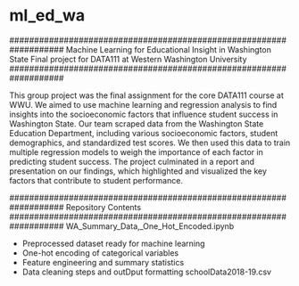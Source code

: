 # ml_ed_wa
###################################################################
Machine Learning for Educational Insight in Washington State
  Final project for DATA111 at Western Washington University
###################################################################

  This group project was the final assignment for the core DATA111 course at WWU. We aimed to use machine learning and regression analysis to find insights into the socioeconomic factors that influence student success in Washington State. Our team scraped data from the Washington State Education Department, including various socioeconomic factors, student demographics, and standardized test scores. We then used this data to train multiple regression models to weigh the importance of each factor in predicting student success. The project culminated in a report and presentation on our findings, which highlighted and visualized the key factors that contribute to student performance.

###################################################################
  Repository Contents
###################################################################
WA_Summary_Data,_One_Hot_Encoded.ipynb
-  Preprocessed dataset ready for machine learning
-  One-hot encoding of categorical variables
-  Feature engineering and summary statistics
-  Data cleaning steps and outDput formatting
schoolData2018-19.csv
